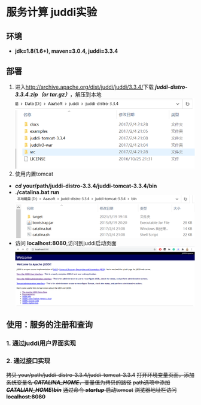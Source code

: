 # 服务计算 juddi实验
## 环境
- __jdk=1.8(1.6+), maven=3.0.4, juddi=3.3.4__
## 部署
1.  进入<http://archive.apache.org/dist/juddi/juddi/3.3.4/>下载 ___juddi-distro-3.3.4.zip（or tar.gz）___，解压到本地 
   ![juddi解压内容](/res/img/juddi解压内容.png)
2.  使用内置tomcat
   - ___cd___ __your/path/juddi-distro-3.3.4/juddi-tomcat-3.3.4/bin__
   - __./catalina.bat run__
   ![tomcat路径](/res/img/tomcat_path.png)
   - 访问 __localhost:8080__,访问到juddi启动页面
   ![juddi启动页面](/res/img/juddi启动页面.png)

## 使用：服务的注册和查询
### 1. 通过juddi用户界面实现

### 2. 通过接口实现






   ~~拷贝 your/path/juddi-distro-3.3.4/juddi-tomcat-3.3.4~~
   ~~打开环境变量页面，添加系统变量名 ___CATALINA_HOME___，变量值为拷贝的路径~~
  ~~path选项中添加 ___CATALIAN_HOME\bin___~~
  ~~通过命令 ___startup___ 启动tomcat~~
  ~~浏览器地址栏访问 __localhost:8080__~~